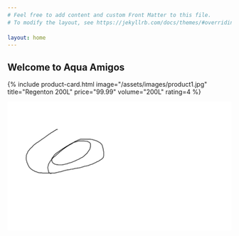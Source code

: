 ```yaml
---
# Feel free to add content and custom Front Matter to this file.
# To modify the layout, see https://jekyllrb.com/docs/themes/#overriding-theme-defaults

layout: home
---
```


## Welcome to Aqua Amigos


{% include product-card.html 
  image="/assets/images/product1.jpg"
  title="Regenton 200L"
  price="99.99"
  volume="200L"
  rating=4
%}

[![Aqua Amigos Logo](/assets/rainbarrel1.png)](https://google.com)


